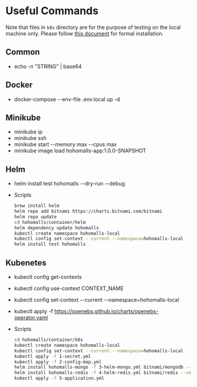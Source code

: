 # Useful Commands

Note that files in `k8s` directory are for the purpose of testing on the local machine only. Please follow [this document](../README.md) for formal installation.

## Common

- echo -n "STRING" | base64

## Docker

- docker-compose --env-file .env.local up -d

## Minikube

- minikube ip
- minikube ssh
- minikube start --memory max --cpus max
- minikube image load hohomalls-app:1.0.0-SNAPSHOT

## Helm

- helm install test hohomalls --dry-run --debug
- Scripts

  ```bash
  brew install helm
  helm repo add bitnami https://charts.bitnami.com/bitnami
  helm repo update
  cd hohomalls/container/helm
  helm dependency update hohomalls
  kubectl create namespace hohomalls-local
  kubectl config set-context --current --namespace=hohomalls-local
  helm install test hohomalls
  ```

## Kubenetes

- kubectl config get-contexts
- kubectl config use-context CONTEXT_NAME
- kubectl config set-context --current --namespace=hohomalls-local
- kubectl apply -f https://openebs.github.io/charts/openebs-operator.yaml
- Scripts

  ```bash
  cd hohomalls/container/k8s
  kubectl create namespace hohomalls-local
  kubectl config set-context --current --namespace=hohomalls-local
  kubectl apply -f 1-secret.yml
  kubectl apply -f 2-config-map.yml
  helm install hohomalls-mongo -f 3-helm-mongo.yml bitnami/mongodb --version 10.29.2
  helm install hohomalls-redis -f 4-helm-redis.yml bitnami/redis --version 15.5.5
  kubectl apply -f 5-application.yml
  ```

